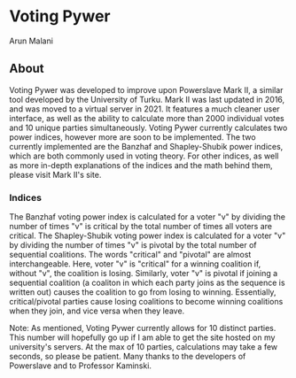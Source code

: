 # Voting Pywer

Arun Malani

## About

Voting Pywer was developed to improve upon Powerslave Mark II, a similar tool developed by the University of Turku. Mark II was last updated in 2016, and was moved to a virtual server in 2021.
It features a much cleaner user interface, as well as the ability to calculate more than 2000 individual votes and 10 unique parties simultaneously.
Voting Pywer currently calculates two power indices, however more are soon to be implemented. The two currently implemented are the Banzhaf and Shapley-Shubik power indices, which are both commonly used in voting theory.
For other indices, as well as more in-depth explanations of the indices and the math behind them, please visit Mark II's site.

### Indices

The Banzhaf voting power index is calculated for a voter "v" by dividing the number of times "v" is critical by the total number of times all voters are critical.
The Shapley-Shubik voting power index is calculated for a voter "v" by dividing the number of times "v" is pivotal by the total number of sequential coalitions.
The words "critical" and "pivotal" are almost interchangeable. Here, voter "v" is "critical" for a winning coalition if, without "v", the coalition is losing.
Similarly, voter "v" is pivotal if joining a sequential coalition (a coaliton in which each party joins as the sequence is written out) causes the coalition to go from losing to winning.
Essentially, critical/pivotal parties cause losing coalitions to become winning coalitions when they join, and vice versa when they leave.

Note: As mentioned, Voting Pywer currently allows for 10 distinct parties. This number will hopefully go up if I am able to get the site hosted on my university's servers. At the max of 10 parties, calculations may take a few seconds, so please be patient.
Many thanks to the developers of Powerslave and to Professor Kaminski.